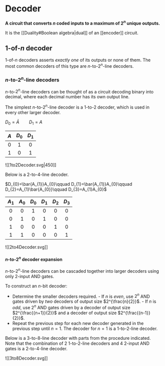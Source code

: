 # Decoder
**A circuit that converts $n$ coded inputs to a maximum of $2^n$ unique outputs.**

It is the [[Duality#Boolean algebra|dual]] of an [[encoder]] circuit.

## $1$-of-$n$ decoder
$1$-of-$n$ decoders asserts *exactly one* of its outputs or none of them. The most common decoders of this type are $n$-to-$2^{n}$-line decoders.

### $n$-to-$2^n$-line decoders
$n$-to-$2^n$-line decoders can be thought of as a circuit decoding binary into decimal, where each decimal number has its own output line.

The simplest $n$-to-$2^n$-line decoder is a $1$-to-$2$ decoder, which is used in every other larger decoder.

$D_{0}=\bar{A}\qquad D_{1}=A$

| $A$ | $D_0$ | $D_1$ |
|:---:|:-----:|:-----:|
| $0$ |  $1$  |  $0$  |
| $1$ |  $0$  |  $1$  |

![[1to2Decoder.svg|450]]

Below is a $2$-to-$4$-line decoder.

$D_{0}=\bar{A_{1}}A_{0}\qquad D_{1}=\bar{A_{1}}A_{0}\qquad D_{2}=A_{1}\bar{A_{0}}\qquad D_{3}=A_{1}A_{0}$

| $A_{1}$ | $A_0$ | $D_0$ | $D_1$ | $D_2$ | $D_3$ |
|:-------:|:-----:|:-----:|:-----:|:-----:|:-----:|
|   $0$   |  $0$  |  $1$  |  $0$  |  $0$  |  $0$  |
|   $0$   |  $1$  |  $0$  |  $1$  |  $0$  |  $0$  |
|   $1$   |  $0$  |  $0$  |  $0$  |  $1$  |  $0$  |
|   $1$   |  $1$  |  $0$  |  $0$  |  $0$  |  $1$  |

![[2to4Decoder.svg]]

#### $n$-to-$2^n$ decoder expansion
$n$-to-$2^n$-line decoders can be cascaded together into larger decoders using only 2-input AND gates.

To construct an $n$-bit decoder:
- Determine the smaller decoders required.
	   - If $n$ is *even*, use $2^n$ AND gates driven by *two* decoders of output size $2^{\frac{n}{2}}$.
	   - If $n$ is *odd*, use $2^n$ AND gates driven by a decoder of output size $2^{\frac{{n+1}}{2}}$ and a decoder of output size $2^{\frac{{n-1}}{2}}$.
- Repeat the previous step for each new decoder generated in the previous step until $n=1$.  The decoder for $n=1$ is a $1$-to-$2$-line decoder.

Below is a $3$-to-$8$-line decoder with parts from the procedure indicated. Note that the combination of 2 $1$-to-$2$-line decoders and 4 $2$-input AND gates is a $2$-to-$4$-line decoder.

![[3to8Decoder.svg]]